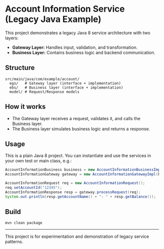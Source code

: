 # Account Information Service (Legacy Java Example)

This project demonstrates a legacy Java 8 service architecture with two layers:

- **Gateway Layer:** Handles input, validation, and transformation.
- **Business Layer:** Contains business logic and backend communication.

## Structure

```
src/main/java/com/example/account/
  egs/   # Gateway layer (interface + implementation)
  ebs/   # Business layer (interface + implementation)
  model/ # Request/Response models
```

## How it works
- The Gateway layer receives a request, validates it, and calls the Business layer.
- The Business layer simulates business logic and returns a response.

## Usage
This is a plain Java 8 project. You can instantiate and use the services in your own test or main class, e.g.:

```java
AccountInformationBusiness business = new AccountInformationBusinessImpl();
AccountInformationGateway gateway = new AccountInformationGatewayImpl(business);

AccountInformationRequest req = new AccountInformationRequest();
req.setAccountId("12345");
AccountInformationResponse resp = gateway.processRequest(req);
System.out.println(resp.getAccountName() + ": " + resp.getBalance());
```

## Build
```
mvn clean package
```

---
This project is for experimentation and demonstration of legacy service patterns. 